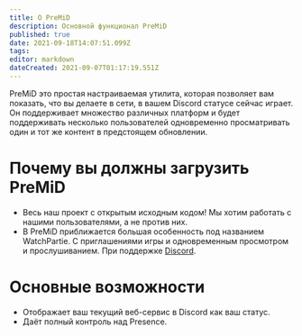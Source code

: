 ```yaml
---
title: О PreMiD
description: Основной функционал PreMiD
published: true
date: 2021-09-18T14:07:51.099Z
tags:
editor: markdown
dateCreated: 2021-09-07T01:17:19.551Z
---
```


PreMiD это простая настраиваемая утилита, которая позволяет вам показать, что вы делаете в сети, в вашем Discord статусе сейчас играет. Он поддерживает множество различных платформ и будет поддерживать несколько пользователей одновременно просматривать один и тот же контент в предстоящем обновлении.

# Почему вы должны загрузить PreMiD
- Весь наш проект с открытым исходным кодом! Мы хотим работать с нашими пользователями, а не против них.
- В PreMiD приближается большая особенность под названием WatchPartie. С приглашениями игры и одновременным просмотром и прослушиванием. При поддержке [Discord](https://discordapp.com/).

# Основные возможности
- Отображает ваш текущий веб-сервис в Discord как ваш статус.
- Даёт полный контроль над Presence.
